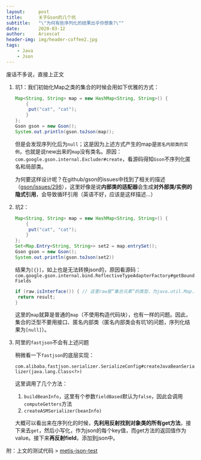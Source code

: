 ```yaml
---
layout:     post
title:      关于Gson的几个坑
subtitle:   "\"为何有些序列化的结果出乎你想象?\""
date:       2020-03-12
author:     Ariescat
header-img: img/header-coffee2.jpg
tags:
    - Java
    - Json
---
```




废话不多说，直接上正文



1. 坑1：我们初始化Map之类的集合的时候会用如下优雅的方式：

   ```java
   Map<String, String> map = new HashMap<String, String>() {
       {
   		put("cat", "cat");
       }
   };
   Gson gson = new Gson();
   System.out.println(gson.toJson(map));
   ```

   但是会发现序列化后为`null`；这是因为上述方式产生的map是`匿名内部类的实例`，也就是说new出来的`map`没有类名。原因：`com.google.gson.internal.Excluder#create`，看源码得知`Gson`不序列化匿名和局部类。

   为何要这样设计呢？在github/gson的issues中找到了相关的描述（[gson/issues/298](https://github.com/google/gson/issues/298)），这里好像是说**内部类的适配器**会生成**对外部类/实例的隐式引用**，会导致循环引用（英语不好，应该是这样描述...）

2. 坑2：

   ```java
   Map<String, String> map = new HashMap<String, String>() {
       {
   		put("cat", "cat");
       }
   };
   Set<Map.Entry<String, String>> set2 = map.entrySet();
   Gson gson = new Gson();
   System.out.println(gson.toJson(set2))
   ```

   结果为`[{}]`，如上也是无法转换json的，原因看源码：`com.google.gson.internal.bind.ReflectiveTypeAdapterFactory#getBoundFields`

   ```java
   if (raw.isInterface()) { // 这里raw是“集合元素”的类型，为java.util.Map.Entry，是一个接口！
   	return result;
   }
   ```

   这里的`map`就算是普通的`map`（不使用构造代码块），也有一样的问题。因此，集合的泛型不要用接口、匿名内部类（匿名内部类会有坑1的问题，序列化结果为`[null]`）。

3. 阿里的`fastjson`不会有上述问题

   稍微看一下`fastjson`的底层实现：

   `com.alibaba.fastjson.serializer.SerializeConfig#createJavaBeanSerializer(java.lang.Class<?>)`

   这里调用了几个方法：

   1. `buildBeanInfo`，这里有个参数`fieldBased`默认为`false`，因此会调用`computeGetters`方法
   2. `createASMSerializer(beanInfo)`

   大概可以看出来在序列化的时候，**先利用反射找到对象类的所有get方法**，接下来去`get`，然后小写化，作为json的每个key值，而get方法的返回值作为value。接下来**再反射field**，添加到json中。



附：上文的测试代码 > [metis-json-test](https://github.com/Ariescat/study-metis/blob/master/base/src/main/java/base/json/Test.java)